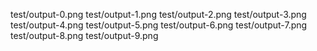 test/output-0.png
test/output-1.png
test/output-2.png
test/output-3.png
test/output-4.png
test/output-5.png
test/output-6.png
test/output-7.png
test/output-8.png
test/output-9.png
